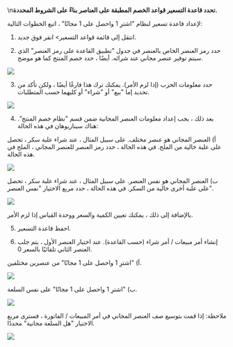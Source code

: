 \n**تحدد قاعدة التسعير قواعد الخصم المطبقة على العناصر بناءً على الشروط المحددة.**

لإعداد قاعدة تسعير لنظام "اشترِ 1 واحصل على 1 مجانًا" ، اتبع الخطوات التالية:

1) انتقل إلى قائمة قواعد التسعير> انقر فوق جديد.

2) حدد رمز العنصر الخاص بالعنصر في جدول "تطبيق القاعدة على رمز العنصر" الذي سيتم توفير عنصر مجاني عند شرائه. أيضًا ، حدد خصم المنتج كما هو موضح.

![](https://docs.erpnext.com/files/6UfSuNb.png)

3) حدد معلومات الحزب (إذا لزم الأمر). يمكنك ترك هذا فارغًا أيضًا ، ولكن تأكد من تحديد إما "بيع" أو "شراء" أو كليهما حسب المتطلبات.

![](https://docs.erpnext.com/files/FiEzseb.png)

4) بعد ذلك ، يجب إعداد معلومات العنصر المجانية ضمن قسم "نظام خصم المنتج". هناك سيناريوهان في هذه الحالة:

أ) العنصر المجاني هو عنصر مختلف. على سبيل المثال ، عند شراء علبة سكر ، تحصل على علبة خالية من الملح. في هذه الحالة ، حدد رمز العنصر للعنصر المجاني ، الملح في هذه الحالة.

![](https://docs.erpnext.com/files/sVbLj6O.png)

ب) العنصر المجاني هو نفس العنصر. على سبيل المثال ، عند شراء علبة سكر ، تحصل على علبة أخرى خالية من السكر. في هذه الحالة ، حدد مربع الاختيار "نفس العنصر".

![](https://docs.erpnext.com/files/aRW58BS.png)

بالإضافة إلى ذلك ، يمكنك تعيين الكمية والسعر ووحدة القياس إذا لزم الأمر.

5) احفظ قاعدة التسعير.

6) إنشاء أمر مبيعات / أمر شراء (حسب القاعدة). عند اختيار العنصر الأول ، يتم جلب العنصر الثاني تلقائيًا بالسعر 0.

أ) "اشترِ 1 واحصل على 1 مجانًا" من عنصرين مختلفين.

![](https://docs.erpnext.com/files/xjDLxiA.png)

ب) "اشترِ 1 واحصل على 1 مجانًا" على نفس السلعة.

![](https://docs.erpnext.com/files/3rqiv7l.png)

ملاحظة: إذا قمت بتوسيع صف العنصر المجاني في أمر المبيعات / الفاتورة ، فسترى مربع الاختيار "هل السلعة مجانية" محددًا.

![](https://docs.erpnext.com/files/ITnDbok.png)
